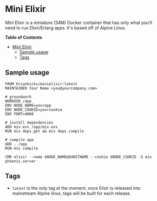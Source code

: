 # Mini Elixir

Mini Elixir is a miniature (34M) Docker container that has only what you'll need
to run Elixir/Erlang apps. It's based off of Alpine Linux.

<!-- markdown-toc start - Don't edit this section. Run M-x markdown-toc/generate-toc again -->
**Table of Contents**

- [Mini Elixir](#mini-elixir)
    - [Sample usage](#sample-usage)
    - [Tags](#tags)

<!-- markdown-toc end -->

## Sample usage

    FROM brianhicks/minielixir:latest
    MAINTAINER Your Name <you@yourcompany.com>

    # groundwork
    WORKDIR /app
    ENV NODE_NAME=yourapp
    ENV NODE_COOKIE=yourcookie
    ENV PORT=4000

    # install dependencies
    ADD mix.exs /app/mix.exs
    RUN mix deps.get && mix deps.compile

    # compile app
    ADD . /app
    RUN mix compile

    CMD elixir --name $NODE_NAME@$HOSTNAME --cookie $NODE_COOKIE -S mix phoenix.server

## Tags

- `latest` is the only tag at the moment, once Elixir is released into
  mainstream Alpine linux, tags will be built for each release.
